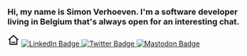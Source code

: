 ### Hi, my name is Simon Verhoeven. I'm a software developer living in Belgium that's always open for an interesting chat.

<div id="badges">
  <a href="https://www.simonverhoeven.github.io" style="text-decoration:none">
    <img src="data:image/png;base64,iVBORw0KGgoAAAANSUhEUgAAABgAAAAYCAYAAADgdz34AAAAAXNSR0IArs4c6QAAARBJREFUSEvtlO0NAUEQhh8V0IES6AAd6AAdKIEOdIAOdIAOKEEHVEDey+xlbfbudi+5xA/z65KdeZ/5uunRsfUy9TfAG9imxuUADsDChPW9SoGkAAbAHpgDLxPtAyeDPOtATQCJn4GxiU9N7AIIcgNmQCWkDuCLP6wCCcoEVAXDJkgVQALKXJA7oMzDLPWmSkb2pkpcAmXXYoAUcSfQCAkBGqQGqsAjsK7rr1Hku7MNU5XaLrWvMB+wNPHYW8pG6v9wJohWuQSE4iE8FyD/AhKbgcukaYVDaDTuD/Db1LpF/nbEhu3a/LuAlBWVT+sKOgOkCod+X6sf+w90ISct1a92eWuvaUvteFjuOciGdw74AHoEQBm3Xxs9AAAAAElFTkSuQmCC" alt="My website">
  </a>
  <a href="https://www.linkedin.com/in/simonverhoeven/">
    <img src="https://img.shields.io/badge/LinkedIn-blue?style=for-the-badge&logo=linkedin&logoColor=white" alt="LinkedIn Badge"/>
  </a>
  <a href="https://twitter.com/simon_verhoeven">
    <img src="https://img.shields.io/badge/Twitter-blue?style=for-the-badge&logo=twitter&logoColor=white" alt="Twitter Badge"/>
  </a>
  <a href="https://mastodon.social/@simonverhoeven">
    <img src="https://img.shields.io/badge/Mastodon-blue?style=for-the-badge&logo=mastodon&logoColor=white" alt="Mastodon Badge"/>
  </a>
</div>

